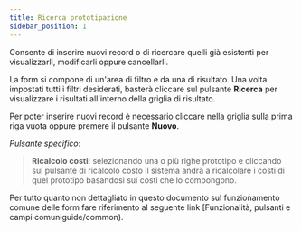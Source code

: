 ```yaml
---
title: Ricerca prototipazione
sidebar_position: 1
---
```


Consente di inserire nuovi record o di ricercare quelli già esistenti per visualizzarli, modificarli oppure cancellarli.

La form si compone di un'area di filtro e da una di risultato. Una volta impostati tutti i filtri desiderati, basterà cliccare sul pulsante **Ricerca** per visualizzare i risultati all'interno della griglia di risultato.

Per poter inserire nuovi record è necessario cliccare nella griglia sulla prima riga vuota oppure premere il pulsante **Nuovo**. 

*Pulsante specifico*:

> **Ricalcolo costi**: selezionando una o più righe prototipo e cliccando sul pulsante di ricalcolo costo il sistema andrà a ricalcolare i costi di quel prototipo basandosi sui costi che lo compongono.

Per tutto quanto non dettagliato in questo documento sul funzionamento comune delle form fare riferimento al seguente link [Funzionalità, pulsanti e campi comuniguide/common).







